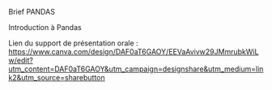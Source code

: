 Brief PANDAS

Introduction à Pandas 

Lien du support de présentation orale : 
https://www.canva.com/design/DAF0aT6GAOY/EEVaAvivw29JMmrubkWiLw/edit?utm_content=DAF0aT6GAOY&utm_campaign=designshare&utm_medium=link2&utm_source=sharebutton
